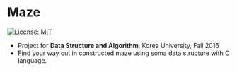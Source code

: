 # Maze
[![License: MIT](https://img.shields.io/hadge/License-MIT-yellow.svg)](https://opensource.org/licenses/MIT)
 * Project for **Data Structure and Algorithm**, Korea University, Fall 2016
 * Find your way out in constructed maze using soma data structure with C language. 
